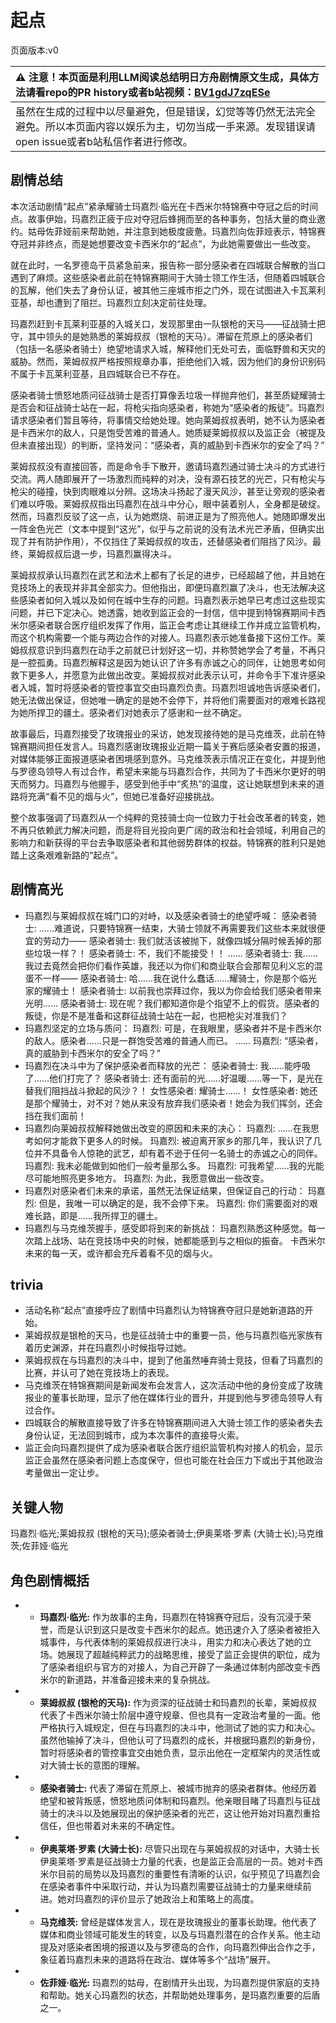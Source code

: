 # 起点
页面版本:v0
 

| :warning: 注意！本页面是利用LLM阅读总结明日方舟剧情原文生成，具体方法请看repo的PR history或者b站视频：[BV1gdJ7zqESe](https://www.bilibili.com/video/BV1gdJ7zqESe/)         |
|:----------------------------|
| 虽然在生成的过程中以尽量避免，但是错误，幻觉等等仍然无法完全避免。所以本页面内容以娱乐为主，切勿当成一手来源。发现错误请open issue或者b站私信作者进行修改。|



## 剧情总结
本次活动剧情“起点”紧承耀骑士玛嘉烈·临光在卡西米尔特锦赛中夺冠之后的时间点。故事伊始，玛嘉烈正疲于应对夺冠后蜂拥而至的各种事务，包括大量的商业邀约。姑母佐菲娅前来帮助她，并注意到她极度疲惫。玛嘉烈向佐菲娅表示，特锦赛夺冠并非终点，而是她想要改变卡西米尔的“起点”，为此她需要做出一些改变。

就在此时，一名罗德岛干员紧急前来，报告称一部分感染者在四城联合解散的当口遇到了麻烦。这些感染者此前在特锦赛期间于大骑士领工作生活，但随着四城联合的瓦解，他们失去了身份认证，被其他三座城市拒之门外，现在试图进入卡瓦莱利亚基，却也遭到了阻拦。玛嘉烈立刻决定前往处理。

玛嘉烈赶到卡瓦莱利亚基的入城关口，发现那里由一队银枪的天马——征战骑士把守，其中领头的是她熟悉的莱姆叔叔（银枪的天马）。滞留在荒原上的感染者们（包括一名感染者骑士）绝望地请求入城，解释他们无处可去，面临野兽和天灾的威胁。然而，莱姆叔叔严格按照规章办事，拒绝他们入城，因为他们的身份识别码不属于卡瓦莱利亚基，且四城联合已不存在。

感染者骑士愤怒地质问征战骑士是否打算像丢垃圾一样抛弃他们，甚至质疑耀骑士是否会和征战骑士站在一起，将枪尖指向感染者，称她为“感染者的叛徒”。玛嘉烈请求感染者们暂且等待，将事情交给她处理。她向莱姆叔叔表明，她不认为感染者是卡西米尔的敌人，只是饱受苦难的普通人。她质疑莱姆叔叔以及监正会（被提及但未直接出现）的判断，坚持发问：“感染者，真的威胁到卡西米尔的安全了吗？”

莱姆叔叔没有直接回答，而是命令手下散开，邀请玛嘉烈通过骑士决斗的方式进行交流。两人随即展开了一场激烈而纯粹的对决，没有源石技艺的光芒，只有枪尖与枪尖的碰撞，快到肉眼难以分辨。这场决斗扬起了漫天风沙，甚至让旁观的感染者们难以呼吸。莱姆叔叔指出玛嘉烈在战斗中分心，眼中装着别人，全身都是破绽。然而，玛嘉烈反驳了这一点，认为她燃烧、前进正是为了照亮他人。她随即爆发出一阵金色光芒（文本中提到“这光”，似乎与之前说的没有法术光芒矛盾，但确实出现了并有防护作用），不仅挡住了莱姆叔叔的攻击，还替感染者们阻挡了风沙。最终，莱姆叔叔后退一步，玛嘉烈赢得决斗。

莱姆叔叔承认玛嘉烈在武艺和法术上都有了长足的进步，已经超越了他，并且她在竞技场上的表现并非其全部实力。但他指出，即便玛嘉烈赢了决斗，也无法解决这些感染者如何入城以及如何在城中生存的问题。玛嘉烈表示她早已考虑过这些现实问题，并已下定决心。她透露，她收到监正会的一封信，信中提到特锦赛期间卡西米尔感染者联合医疗组织发挥了作用，监正会考虑让其继续工作并成立监管机构，而这个机构需要一个能与两边合作的对接人。玛嘉烈表示她准备接下这份工作。莱姆叔叔意识到玛嘉烈在动手之前就已计划好这一切，并称赞她学会了考量，不再只是一腔孤勇。玛嘉烈解释这是因为她认识了许多有赤诚之心的同伴，让她思考如何救下更多人，并愿意为此做出改变。莱姆叔叔对此表示认可，并命令手下准许感染者入城，暂时将感染者的管控事宜交由玛嘉烈负责。玛嘉烈坦诚地告诉感染者们，她无法做出保证，但她唯一确定的是她不会停下，并将他们需要面对的艰难长路视为她所捍卫的疆土。感染者们对她表示了感谢和一丝不确定。

故事最后，玛嘉烈接受了玫瑰报业的采访，她发现接待她的是马克维茨，此前在特锦赛期间担任发言人。玛嘉烈感谢玫瑰报业近期一篇关于赛后感染者安置的报道，对媒体能够正面报道感染者困境感到意外。马克维茨表示情况正在变化，并提到他与罗德岛领导人有过合作，希望未来能与玛嘉烈合作，共同为了卡西米尔更好的明天而努力。玛嘉烈与他握手，感受到他手中“炙热”的温度，这让她联想到未来的道路将充满“看不见的烟与火”，但她已准备好迎接挑战。

整个故事强调了玛嘉烈从一个纯粹的竞技骑士向一位致力于社会改革者的转变，她不再只依赖武力解决问题，而是将目光投向更广阔的政治和社会领域，利用自己的影响力和新获得的平台去争取感染者和其他弱势群体的权益。特锦赛的胜利只是她踏上这条艰难新路的“起点”。
## 剧情高光
*   玛嘉烈与莱姆叔叔在城门口的对峙，以及感染者骑士的绝望呼喊：
    感染者骑士: ......难道说，只要特锦赛一结束，大骑士领就不再需要我们这些本来就很便宜的劳动力——
    感染者骑士: 我们就活该被抛下，就像四城分隔时候丢掉的那些垃圾一样？！
    感染者骑士: 不，我们不能接受！！
    ......
    感染者骑士: 我......我过去竟然会把你们看作英雄，我还以为你们和商业联合会那帮见利义忘的混蛋不一样——
    感染者骑士: 哈......我在说什么蠢话......耀骑士，你是那个临光家的耀骑士！
    感染者骑士: 以前我也崇拜过你，我以为你会给我们感染者带来光明......
    感染者骑士: 现在呢？我们都知道你是个指望不上的假货。感染者的叛徒，你是不是准备和这群征战骑士站在一起，也把枪尖对准我们？
*   玛嘉烈坚定的立场与质问：
    玛嘉烈: 可是，在我眼里，感染者并不是卡西米尔的敌人。感染者......只是一群饱受苦难的普通人而已。
    ......
    玛嘉烈: “感染者，真的威胁到卡西米尔的安全了吗？”
*   玛嘉烈在决斗中为了保护感染者而释放的光芒：
    感染者骑士: 我......能呼吸了......他们打完了？
    感染者骑士: 还有面前的光......好温暖......等一下，是光在替我们阻挡战斗掀起的风沙？！
    女性感染者: 耀骑士......！
    女性感染者: 她还是那个耀骑士，对不对？她从来没有放弃我们感染者！她会为我们挥剑，还会挡在我们面前！
*   玛嘉烈向莱姆叔叔解释她做出改变的原因和未来的决心：
    玛嘉烈: ......在我思考如何才能救下更多人的时候。
    玛嘉烈: 被迫离开家乡的那几年，我认识了几位并不具备令人惊艳的武艺，却有着不逊于任何一名骑士的赤诚之心的同伴。
    玛嘉烈: 我未必能做到如他们一般考量那么多。
    玛嘉烈: 可我希望......我的光能尽可能地照亮更多地方。
    玛嘉烈: 为此，我愿意做出一些改变。
*   玛嘉烈对感染者们未来的承诺，虽然无法保证结果，但保证自己的行动：
    玛嘉烈: 但是，我唯一可以确定的是，我不会停下来。
    玛嘉烈: 你们需要面对的艰难长路，即是......我所捍卫的疆土。
*   玛嘉烈与马克维茨握手，感受即将到来的新挑战：
    玛嘉烈熟悉这种感觉。每一次踏上战场、站在竞技场中央的时候，她都能感到与之相似的振奋。
    卡西米尔未来的每一天，或许都会充斥着看不见的烟与火。
## trivia
*   活动名称“起点”直接呼应了剧情中玛嘉烈认为特锦赛夺冠只是她新道路的开始。
*   莱姆叔叔是银枪的天马，也是征战骑士中的重要一员，他与玛嘉烈临光家族有着历史渊源，并在玛嘉烈小时候指导过她。
*   莱姆叔叔在与玛嘉烈的决斗中，提到了他虽然唾弃骑士竞技，但看了玛嘉烈的比赛，并认可了她在竞技场上的表现。
*   马克维茨在特锦赛期间是新闻发布会发言人，这次活动中他的身份变成了玫瑰报业的董事长助理，显示了他在媒体行业的晋升，并提到他与罗德岛领导人有过合作。
*   四城联合的解散直接导致了许多在特锦赛期间进入大骑士领工作的感染者失去身份认证，无法回到城市，成为本次事件的直接导火索。
*   监正会向玛嘉烈提供了成为感染者联合医疗组织监管机构对接人的机会，显示监正会虽然在感染者问题上态度保守，但也可能在社会压力下或出于其他政治考量做出一定让步。
## 关键人物
玛嘉烈·临光;莱姆叔叔 (银枪的天马);感染者骑士;伊奥莱塔·罗素 (大骑士长);马克维茨;佐菲娅·临光
## 角色剧情概括
-   *   **玛嘉烈·临光:** 作为故事的主角，玛嘉烈在特锦赛夺冠后，没有沉浸于荣誉，而是认识到这只是改变卡西米尔的起点。她迅速介入了感染者被拒入城事件，与代表体制的莱姆叔叔进行决斗，用实力和决心表达了她的立场。她展现了超越纯粹武力的战略思维，接受了监正会提供的职位，成为了感染者组织与官方的对接人，为自己开辟了一条通过体制内部改变卡西米尔的新道路，并准备迎接未来的复杂挑战。
-   *   **莱姆叔叔 (银枪的天马):** 作为资深的征战骑士和玛嘉烈的长辈，莱姆叔叔代表了卡西米尔骑士阶层中遵守规章、但也具有一定政治考量的一面。他严格执行入城规定，但在与玛嘉烈的决斗中，他测试了她的实力和决心。虽然他输掉了决斗，但他认可了玛嘉烈的成长，并根据玛嘉烈的新身份，暂时将感染者的管控事宜交由她负责，显示出他在一定框架内的灵活性或对大骑士长的意图的理解。
-   *   **感染者骑士:** 代表了滞留在荒原上、被城市抛弃的感染者群体。他经历着绝望和被背叛感，愤怒地质问体制和玛嘉烈。他亲眼目睹了玛嘉烈与征战骑士的决斗以及她展现出的保护感染者的光芒，这让他开始对玛嘉烈重拾信任，但也带着对未来的不确定性。
-   *   **伊奥莱塔·罗素 (大骑士长):** 尽管只出现在与莱姆叔叔的对话中，大骑士长伊奥莱塔·罗素是征战骑士力量的代表，也是监正会高层的一员。她对卡西米尔目前的局势以及玛嘉烈的重要性有清晰的认识，似乎预见了玛嘉烈会在感染者事件中采取行动，并认为玛嘉烈需要征战骑士的力量来继续前进。她对玛嘉烈的评价显示了她政治上和策略上的高度。
-   *   **马克维茨:** 曾经是媒体发言人，现在是玫瑰报业的董事长助理。他代表了媒体和商业领域可能发生的转变，以及与玛嘉烈潜在的合作关系。他主动提及对感染者困境的报道以及与罗德岛的合作，向玛嘉烈伸出合作之手，象征着玛嘉烈未来的道路将在政治、媒体等多个“战场”展开。
-   *   **佐菲娅·临光:** 玛嘉烈的姑母，在剧情开头出现，为玛嘉烈提供家庭的支持和帮助。她关心玛嘉烈的状态，并帮助她处理事务，是玛嘉烈重要的后盾之一。